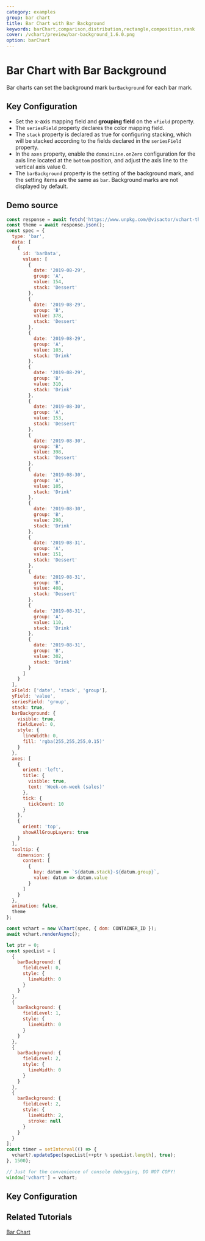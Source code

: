 ```yaml
---
category: examples
group: bar chart
title: Bar Chart with Bar Background
keywords: barChart,comparison,distribution,rectangle,composition,rank
cover: /vchart/preview/bar-background_1.6.0.png
option: barChart
---
```


# Bar Chart with Bar Background

Bar charts can set the background mark `barBackground` for each bar mark.

## Key Configuration

- Set the x-axis mapping field and **grouping field** on the `xField` property.
- The `seriesField` property declares the color mapping field.
- The `stack` property is declared as true for configuring stacking, which will be stacked according to the fields declared in the `seriesField` property.
- In the `axes` property, enable the `domainLine.onZero` configuration for the axis line located at the `bottom` position, and adjust the axis line to the vertical axis value 0.
- The `barBackground` property is the setting of the background mark, and the setting items are the same as `bar`. Background marks are not displayed by default.

## Demo source

```javascript livedemo
const response = await fetch('https://www.unpkg.com/@visactor/vchart-theme@latest/public/vScreenVolcanoBlue.json');
const theme = await response.json();
const spec = {
  type: 'bar',
  data: [
    {
      id: 'barData',
      values: [
        {
          date: '2019-08-29',
          group: 'A',
          value: 154,
          stack: 'Dessert'
        },
        {
          date: '2019-08-29',
          group: 'B',
          value: 378,
          stack: 'Dessert'
        },
        {
          date: '2019-08-29',
          group: 'A',
          value: 103,
          stack: 'Drink'
        },
        {
          date: '2019-08-29',
          group: 'B',
          value: 310,
          stack: 'Drink'
        },
        {
          date: '2019-08-30',
          group: 'A',
          value: 153,
          stack: 'Dessert'
        },
        {
          date: '2019-08-30',
          group: 'B',
          value: 398,
          stack: 'Dessert'
        },
        {
          date: '2019-08-30',
          group: 'A',
          value: 105,
          stack: 'Drink'
        },
        {
          date: '2019-08-30',
          group: 'B',
          value: 298,
          stack: 'Drink'
        },
        {
          date: '2019-08-31',
          group: 'A',
          value: 151,
          stack: 'Dessert'
        },
        {
          date: '2019-08-31',
          group: 'B',
          value: 408,
          stack: 'Dessert'
        },
        {
          date: '2019-08-31',
          group: 'A',
          value: 110,
          stack: 'Drink'
        },
        {
          date: '2019-08-31',
          group: 'B',
          value: 302,
          stack: 'Drink'
        }
      ]
    }
  ],
  xField: ['date', 'stack', 'group'],
  yField: 'value',
  seriesField: 'group',
  stack: true,
  barBackground: {
    visible: true,
    fieldLevel: 0,
    style: {
      lineWidth: 0,
      fill: 'rgba(255,255,255,0.15)'
    }
  },
  axes: [
    {
      orient: 'left',
      title: {
        visible: true,
        text: 'Week-on-week (sales)'
      },
      tick: {
        tickCount: 10
      }
    },
    {
      orient: 'top',
      showAllGroupLayers: true
    }
  ],
  tooltip: {
    dimension: {
      content: [
        {
          key: datum => `${datum.stack}-${datum.group}`,
          value: datum => datum.value
        }
      ]
    }
  },
  animation: false,
  theme
};

const vchart = new VChart(spec, { dom: CONTAINER_ID });
await vchart.renderAsync();

let ptr = 0;
const specList = [
  {
    barBackground: {
      fieldLevel: 0,
      style: {
        lineWidth: 0
      }
    }
  },
  {
    barBackground: {
      fieldLevel: 1,
      style: {
        lineWidth: 0
      }
    }
  },
  {
    barBackground: {
      fieldLevel: 2,
      style: {
        lineWidth: 0
      }
    }
  },
  {
    barBackground: {
      fieldLevel: 2,
      style: {
        lineWidth: 2,
        stroke: null
      }
    }
  }
];
const timer = setInterval(() => {
  vchart?.updateSpec(specList[++ptr % specList.length], true);
}, 1500);

// Just for the convenience of console debugging, DO NOT COPY!
window['vchart'] = vchart;
```

## Key Configuration

## Related Tutorials

[Bar Chart](link)
